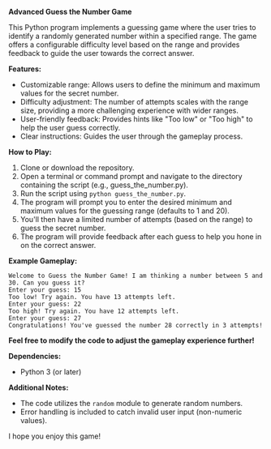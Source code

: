 **Advanced Guess the Number Game**

This Python program implements a guessing game where the user tries to identify a randomly generated number within a specified range. The game offers a configurable difficulty level based on the range and provides feedback to guide the user towards the correct answer.

**Features:**

* Customizable range: Allows users to define the minimum and maximum values for the secret number.
* Difficulty adjustment: The number of attempts scales with the range size, providing a more challenging experience with wider ranges.
* User-friendly feedback: Provides hints like "Too low" or "Too high" to help the user guess correctly.
* Clear instructions: Guides the user through the gameplay process.

**How to Play:**

1. Clone or download the repository.
2. Open a terminal or command prompt and navigate to the directory containing the script (e.g., guess_the_number.py).
3. Run the script using `python guess_the_number.py`.
4. The program will prompt you to enter the desired minimum and maximum values for the guessing range (defaults to 1 and 20).
5. You'll then have a limited number of attempts (based on the range) to guess the secret number.
6. The program will provide feedback after each guess to help you hone in on the correct answer.

**Example Gameplay:**

```
Welcome to Guess the Number Game! I am thinking a number between 5 and 30. Can you guess it?
Enter your guess: 15
Too low! Try again. You have 13 attempts left.
Enter your guess: 22
Too high! Try again. You have 12 attempts left.
Enter your guess: 27
Congratulations! You've guessed the number 28 correctly in 3 attempts!
```

**Feel free to modify the code to adjust the gameplay experience further!**

**Dependencies:**

* Python 3 (or later)

**Additional Notes:**

* The code utilizes the `random` module to generate random numbers.
* Error handling is included to catch invalid user input (non-numeric values).

I hope you enjoy this game!
